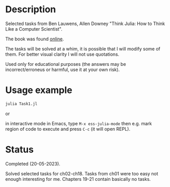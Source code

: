 # Description

Selected tasks from Ben Lauwens, Allen Downey "Think Julia: How to Think Like a Computer Scientist".

The book was found [online](https://benlauwens.github.io/ThinkJulia.jl/latest/book.html).

The tasks will be solved at a whim, it is possible that I will modify some of them.
For better visual clarity I will not use quotations.

Used only for educational purposes (the answers may be incorrect/erroneus or harmful, use it at your own risk).

# Usage example

```bash
julia Task1.jl
```

or

in interactive mode in Emacs, type `M-x ess-julia-mode` then e.g. mark region of code to execute and press `C-c` (it will open REPL).

# Status

Completed (20-05-2023).

Solved selected tasks for ch02-ch18.
Tasks from ch01 were too easy not enough interesting for me.
Chapters 19-21 contain basically no tasks.
